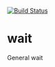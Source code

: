[![Build Status](https://travis-ci.com/pogoto/wait.svg?branch=master)](https://travis-ci.com/pogoto/wait)

# wait
General wait
